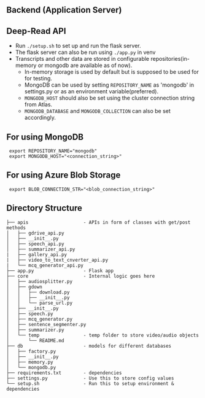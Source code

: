 ## Backend (Application Server)

## Deep-Read API
- Run `./setup.sh` to set up and run the flask server.
- The flask server can also be run using `./app.py` in venv
- Transcripts and other data are stored in configurable repositories(in-memory or mongodb are available as of now).
    - In-memory storage is used by default but is supposed to be used for for testing.
    - MongoDB can be used by setting `REPOSITORY_NAME` as 'mongodb' in settings.py or as an environment variable(preferred).
    - `MONGODB_HOST` should also be set using the cluster connection string from Atlas.
    - `MONGODB_DATABASE` and `MONGODB_COLLECTION` can also be set accordingly.
    
## For using MongoDB    
     export REPOSITORY_NAME="mongodb"
     export MONGODB_HOST="<connection_string>"

## For using Azure Blob Storage  
     export BLOB_CONNECTION_STR="<blob_connection_string>"
     
## Directory Structure
```
├── apis                    - APIs in form of classes with get/post methods 
│   ├── gdrive_api.py
│   ├── __init__.py
│   ├── speech_api.py
│   ├── summarizer_api.py
|   ├── gallery_api.py
|   ├── video_to_text_cnverter_api.py
|   └── mcq_generator_api.py
├── app.py                  - Flask app
├── core                    - Internal logic goes here
│   ├── audiosplitter.py
│   ├── gdown
│   │   ├── download.py
│   │   ├── __init__.py
│   │   └── parse_url.py
│   ├── __init__.py
│   ├── speech.py
│   ├── mcq_generator.py
│   ├── sentence_segmenter.py
│   ├── summarizer.py
│   └── temp                - temp folder to store video/audio objects
│       └── README.md
├── db                      - models for different databases
│   ├── factory.py
│   ├── __init__.py
│   ├── memory.py
│   └── mongodb.py
├── requirements.txt        - dependencies
├── settings.py             - Use this to store config values
└── setup.sh                - Run this to setup environment & dependencies
```
